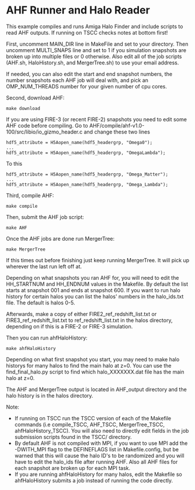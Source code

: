 # AHF Runner and Halo Reader

This example compiles and runs Amiga Halo Finder and include scripts to read AHF outputs. If running on TSCC checks notes at bottom first!

First, uncomment MAIN_DIR line in MakeFile and set to your directory. Then uncomment MULTI_SNAPS line and set to 1 if you simulation snapshots are broken up into multiple files or 0 otherwise. Also edit all of the job scripts (AHF.sh, HaloHistory.sh, and MergerTree.sh) to use your email address.

If needed, you can also edit the start and end snapshot numbers, the number snapshots each AHF job will deal with, and pick an OMP_NUM_THREADS number for your given number of cpu cores.

Second, download AHF:
```console
make download
```

If you are using FIRE-3 (or recent FIRE-2) snapshots you need to edit some AHF code before compiling. Go to AHF/compile/ahf-v1.0-100/src/libio/io_gizmo_header.c and change these two lines
```console
hdf5_attribute = H5Aopen_name(hdf5_headergrp, "Omega0");
...
hdf5_attribute = H5Aopen_name(hdf5_headergrp, "OmegaLambda");

```
To this
```console
hdf5_attribute = H5Aopen_name(hdf5_headergrp, "Omega_Matter");
...
hdf5_attribute = H5Aopen_name(hdf5_headergrp, "Omega_Lambda");
```

Third, compile AHF:
```console
make compile
```


Then, submit the AHF job script:
```console
make AHF
```

Once the AHF jobs are done run MergerTree:
```console
make MergerTree
```
If this times out before finishing just keep running MergerTree. It will pick up wherever the last run left off at.


Depending on what snapshots you ran AHF for, you will need to edit the HH_STARTNUM and HH_ENDNUM values in the Makefile. By default the list starts at snapshot 001 and ends at snapshot 600. If you want to run halo history for certain halos you can list the halos' numbers in the halo_ids.txt file. The default is halos 0-5.

Afterwards, make a copy of either FIRE2_ref_redshift_list.txt or FIRE3_ref_redshift_list.txt to ref_redshift_list.txt in the halos directory, depending on if this is a FIRE-2 or FIRE-3 simulation.

Then you can run ahfHaloHistory:
```console
make ahfHaloHistory
```

Depending on what first snapshot you start, you may need to make halo historys for many halos to find the main halo at z=0. You can use the find_final_halo.py script to find which halo_XXXXXXX.dat file has the main halo at z=0.

The AHF and MergerTree output is located in AHF_output directory and the halo history is in the halos directory.

Note:
- If running on TSCC run the TSCC version of each of the Makefile commands (i.e compile_TSCC, AHF_TSCC, MergerTree_TSCC, ahfHaloHistory_TSCC). You will also need to directly edit fields in the job submission scripts found in the TSCC/ directory.
- By default AHF is not compiled with MPI, if you want to use MPI add the -DWITH_MPI flag to the DEFINEFLAGS list in Makefile.config, but be warned that this will cause the halo ID's to be randomized and you will have to edit the halo_ids file after running AHF. Also all AHF files for each snapshot are broken up for each MPI task.
- If you are running ahfHaloHistory for many halos, edit the Makefile so ahfHaloHistory submits a job instead of running the code directly.


